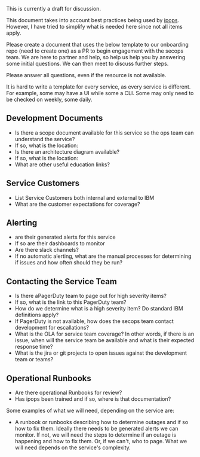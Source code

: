 This is currently a draft for discussion.

This document takes into account best practices being used by [ipops](https://pages.github.ibm.com/cloudlab/internal-docs/ops-readiness-requirements.html). However, I have tried to simplify what is needed here since not all items apply.

Please create a document that uses the below template to our onboarding repo (need to create one) as a PR to begin engagement with the secops team. We are here to partner and help, so help us help you by answering some initial questions. We can then meet to discuss further steps. 


Please answer all questions, even if the resource is not available.

It is hard to write a template for every service, as every service is different. For example, some may have a UI while some a CLI. Some may only need to be checked on weekly, some daily.


## Development Documents


*  Is there a scope document available for this service so the ops team can understand the service?
*  If so, what is the location:
* Is there an architecture diagram available?
*  If so, what is the location:
* What are other useful education links?

## Service Customers

* List Service Customers both
   internal and external to IBM
* What are the customer expectations for coverage?

## Alerting

*  are their  generated alerts for this service
* If so are their dashboards to monitor
* Are there slack channels?
* If no automatic alerting, what are the manual processes for determining if issues and how often should they be run?

## Contacting the Service Team 

* Is there aPagerDuty team to page out for high severity items?
* If so, what is the  link to this PagerDuty team?
* How do we determine what is a high severity item? Do standard IBM definitions apply?
* If PagerDuty is not available, how does the secops team contact development for escallations?
* What is the OLA for service team coverage? In other words, if there is an issue, when will the service team be available and what is their expected response time?
* What is the jira or git projects to open issues against the development team or teams?

## Operational Runbooks

* Are there operational Runbooks for review?
* Has ipops been trained and if so, where is that documentation?

Some examples of what we will need, depending on the service are:
* A runbook or runbooks describing how to determine outages and if so how to fix them. Ideally there needs to be generated alerts we can monitor. If not, we will need the steps to determine if an outage is happening and how to fix them. Or, if we can't, who to page. What we will need depends on the  service's complexity.
